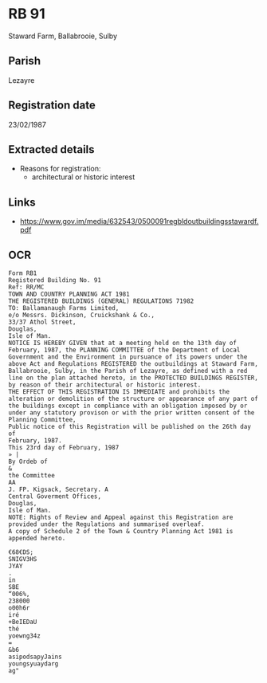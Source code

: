 # RB 91

Staward Farm, Ballabrooie, Sulby

## Parish
Lezayre

## Registration date
23/02/1987

## Extracted details
* Reasons for registration:
  - architectural or historic interest


## Links
- https://www.gov.im/media/632543/0500091regbldoutbuildingsstawardf.pdf

## OCR
```
Form RB1
Registered Building No. 91
Ref: RR/MC
TOWN AND COUNTRY PLANNING ACT 1981
THE REGISTERED BUILDINGS (GENERAL) REGULATIONS 71982
TO: Ballamanaugh Farms Limited,
e/o Messrs. Dickinson, Cruickshank & Co.,
33/37 Athol Street,
Douglas,
Isle of Man.
NOTICE IS HEREBY GIVEN that at a meeting held on the 13th day of
February, 1987, the PLANNING COMMITTEE of the Department of Local
Government and the Environment in pursuance of its powers under the
above Act and Regulations REGISTERED the outbuildings at Staward Farm,
Ballabrooie, Sulby, in the Parish of Lezayre, as defined with a red
line on the plan attached hereto, in the PROTECTED BUILDINGS REGISTER,
by reason of their architectural or historic interest.
THE EFFECT OF THIS REGISTRATION IS IMMEDIATE and prohibits the
alteration or demolition of the structure or appearance of any part of
the buildings except in compliance with an obligation imposed by or
under any statutory provison or with the prior written consent of the
Planning Committee,
Public notice of this Registration will be published on the 26th day of
February, 1987.
This 23rd day of February, 1987
» |
By Ordeb of
&
the Committee
AA
J. FP. Kigsack, Secretary. A
Central Goverment Offices,
Douglas,
Isle of Man.
NOTE: Rights of Review and Appeal against this Registration are
provided under the Regulations and summarised overleaf.
A copy of Schedule 2 of the Town & Country Planning Act 1981 is
appended hereto.

€68€DS;
SNIGV3HS
JYAY
.
in
SBE
“006%,
238000
o00h6r
iré
+BeIEDaU
thé
yoewng34z
=
&b6
asipodsapyJains
youngsyuaydarg
ag"
```
